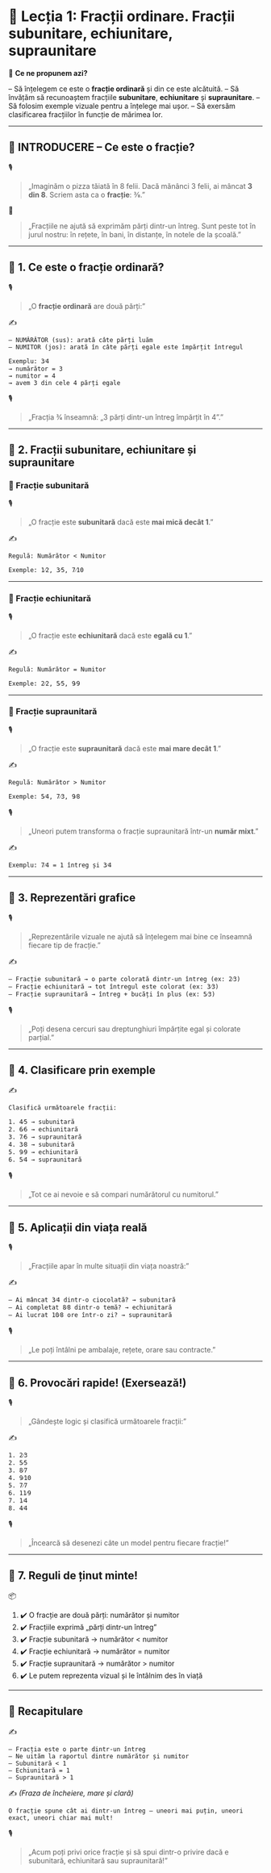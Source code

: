# 📘 Lecția 1: Fracții ordinare. Fracții subunitare, echiunitare, supraunitare

🎯 **Ce ne propunem azi?**

– Să înțelegem ce este o **fracție ordinară** și din ce este alcătuită.
 – Să învățăm să recunoaștem fracțiile **subunitare**, **echiunitare** și **supraunitare**.
 – Să folosim exemple vizuale pentru a înțelege mai ușor.
 – Să exersăm clasificarea fracțiilor în funcție de mărimea lor.

------

## 🔔 INTRODUCERE – Ce este o fracție?

🎙️

> „Imaginăm o pizza tăiată în 8 felii. Dacă mănânci 3 felii, ai mâncat **3 din 8**.
>  Scriem asta ca o **fracție**: 3⁄8.”

🧠

> „Fracțiile ne ajută să exprimăm părți dintr-un întreg. Sunt peste tot în jurul nostru: în rețete, în bani, în distanțe, în notele de la școală.”

------

## 🔹 1. Ce este o fracție ordinară?

🎙️

> „O **fracție ordinară** are două părți:”

✍️

```
– NUMĂRĂTOR (sus): arată câte părți luăm  
– NUMITOR (jos): arată în câte părți egale este împărțit întregul

Exemplu: 3⁄4  
→ numărător = 3  
→ numitor = 4  
→ avem 3 din cele 4 părți egale
```

🎙️

> „Fracția 3⁄4 înseamnă: „3 părți dintr-un întreg împărțit în 4”.”

------

## 🔹 2. Fracții subunitare, echiunitare și supraunitare

### 🔸 Fracție **subunitară**

🎙️

> „O fracție este **subunitară** dacă este **mai mică decât 1**.”

✍️

```
Regulă: Numărător < Numitor

Exemple: 1⁄2, 3⁄5, 7⁄10
```

------

### 🔸 Fracție **echiunitară**

🎙️

> „O fracție este **echiunitară** dacă este **egală cu 1**.”

✍️

```
Regulă: Numărător = Numitor

Exemple: 2⁄2, 5⁄5, 9⁄9
```

------

### 🔸 Fracție **supraunitară**

🎙️

> „O fracție este **supraunitară** dacă este **mai mare decât 1**.”

✍️

```
Regulă: Numărător > Numitor

Exemple: 5⁄4, 7⁄3, 9⁄8
```

🎙️

> „Uneori putem transforma o fracție supraunitară într-un **număr mixt**.”

✍️

```
Exemplu: 7⁄4 = 1 întreg și 3⁄4
```

------

## 🔹 3. Reprezentări grafice

🎙️

> „Reprezentările vizuale ne ajută să înțelegem mai bine ce înseamnă fiecare tip de fracție.”

✍️

```
– Fracție subunitară → o parte colorată dintr-un întreg (ex: 2⁄3)  
– Fracție echiunitară → tot întregul este colorat (ex: 3⁄3)  
– Fracție supraunitară → întreg + bucăți în plus (ex: 5⁄3)
```

🎙️

> „Poți desena cercuri sau dreptunghiuri împărțite egal și colorate parțial.”

------

## 🔹 4. Clasificare prin exemple

✍️

```
Clasifică următoarele fracții:

1. 4⁄5 → subunitară  
2. 6⁄6 → echiunitară  
3. 7⁄6 → supraunitară  
4. 3⁄8 → subunitară  
5. 9⁄9 → echiunitară  
6. 5⁄4 → supraunitară
```

🎙️

> „Tot ce ai nevoie e să compari numărătorul cu numitorul.”

------

## 🔹 5. Aplicații din viața reală

🎙️

> „Fracțiile apar în multe situații din viața noastră:”

✍️

```
– Ai mâncat 3⁄4 dintr-o ciocolată? → subunitară  
– Ai completat 8⁄8 dintr-o temă? → echiunitară  
– Ai lucrat 10⁄8 ore într-o zi? → supraunitară
```

🎙️

> „Le poți întâlni pe ambalaje, rețete, orare sau contracte.”

------

## 🔹 6. Provocări rapide! (Exersează!)

🎙️

> „Gândește logic și clasifică următoarele fracții:”

✍️

```
1. 2⁄3  
2. 5⁄5  
3. 8⁄7  
4. 9⁄10  
5. 7⁄7  
6. 11⁄9  
7. 1⁄4  
8. 4⁄4
```

🎙️

> „Încearcă să desenezi câte un model pentru fiecare fracție!”

------

## 🔹 7. Reguli de ținut minte!

📦

1. ✔️ O fracție are două părți: numărător și numitor
2. ✔️ Fracțiile exprimă „părți dintr-un întreg”
3. ✔️ Fracție subunitară → numărător < numitor
4. ✔️ Fracție echiunitară → numărător = numitor
5. ✔️ Fracție supraunitară → numărător > numitor
6. ✔️ Le putem reprezenta vizual și le întâlnim des în viață

------

## 🔁 Recapitulare

✍️

```
– Fracția este o parte dintr-un întreg  
– Ne uităm la raportul dintre numărător și numitor  
– Subunitară < 1  
– Echiunitară = 1  
– Supraunitară > 1
```

✍️ *(Fraza de încheiere, mare și clară)*

```
O fracție spune cât ai dintr-un întreg – uneori mai puțin, uneori exact, uneori chiar mai mult!
```

🎙️

> „Acum poți privi orice fracție și să spui dintr-o privire dacă e subunitară, echiunitară sau supraunitară!”